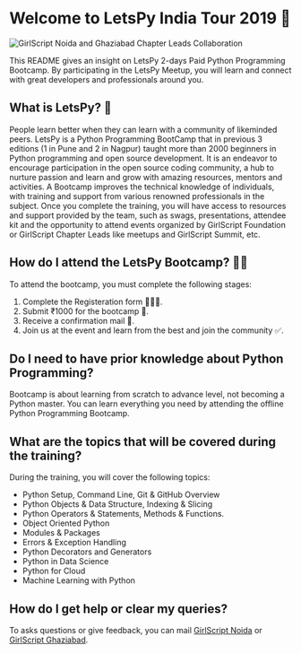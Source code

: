 # Welcome to LetsPy India Tour 2019 🚩

![GirlScript Noida and Ghaziabad Chapter Leads Collaboration](https://www.google.co.in/url?sa=i&source=images&cd=&cad=rja&uact=8&ved=2ahUKEwiD6_yf5sLgAhUaEnIKHRnOC5wQjRx6BAgBEAU&url=https%3A%2F%2Fwww.linkedin.com%2Fcompany%2Fgirlscript-foundation&psig=AOvVaw2ZtQsA86CW5-hhr4YJ4tIB&ust=1550493939120445)


This README gives an insight on LetsPy 2-days Paid Python Programming Bootcamp. By participating in the LetsPy Meetup, you will learn and connect with great developers and professionals around you.

## What is LetsPy? 🤔

People learn better when they can learn with a community of likeminded peers. LetsPy is a Python Programming BootCamp that in previous 3 editions (1 in Pune and 2 in Nagpur) taught more than 2000 beginners in Python programming and open source development. It is an endeavor to encourage participation in the open source coding community, a hub to nurture passion and learn and grow with amazing resources, mentors and activities. A Bootcamp improves the technical knowledge of individuals, with training and support from various renowned professionals in the subject. Once you complete the training, you will have access to resources and support provided by the team, such as swags, presentations, attendee kit and the opportunity to attend events organized by GirlScript Foundation or GirlScript Chapter Leads like meetups and GirlScript Summit, etc.

## How do I attend the LetsPy Bootcamp? 🙋🏽‍

To attend the bootcamp, you must complete the following stages:

1.  Complete the Registeration form 👨🏿‍🏫.
2.  Submit ₹1000 for the bootcamp 📝.
3.  Receive a confirmation mail 💬.
4. Join us at the event and learn from the best and join the community ✅.

## Do I need to have prior knowledge about Python Programming?

Bootcamp is about learning from scratch to advance level, not becoming a Python master. You can learn everything you need by attending the offline Python Programming Bootcamp.

## What are the topics that will be covered during the training?

During the training, you will cover the following topics:

- Python Setup, Command Line, Git & GitHub Overview
- Python Objects & Data Structure, Indexing & Slicing
- Python Operators & Statements, Methods & Functions.
- Object Oriented Python
- Modules & Packages
- Errors & Exception Handling
- Python Decorators and Generators
- Python in Data Science
- Python for Cloud
- Machine Learning with Python

## How do I get help or clear my queries?

To asks questions or give feedback, you can mail [GirlScript Noida](girlscriptnoida@gmail.com) or [GirlScript Ghaziabad](gscriptghaziabad@gmail.com). 
